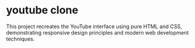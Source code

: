 # youtube clone
This project recreates the YouTube interface using pure HTML and CSS, demonstrating responsive design principles and modern web development techniques. 
